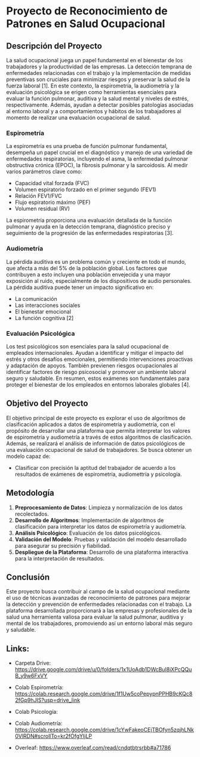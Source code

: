 # Proyecto de Reconocimiento de Patrones en Salud Ocupacional

## Descripción del Proyecto

La salud ocupacional juega un papel fundamental en el bienestar de los trabajadores y la productividad de las empresas. La detección temprana de enfermedades relacionadas con el trabajo y la implementación de medidas preventivas son cruciales para minimizar riesgos y preservar la salud de la fuerza laboral [1]. En este contexto, la espirometría, la audiometría y la evaluación psicológica se erigen como herramientas esenciales para evaluar la función pulmonar, auditiva y la salud mental y niveles de estrés, respectivamente. Además, ayudan a detectar posibles patologías asociadas al entorno laboral y a comportamientos y hábitos de los trabajadores al momento de realizar una evaluación ocupacional de salud.

### Espirometría
La espirometría es una prueba de función pulmonar fundamental, desempeña un papel crucial en el diagnóstico y manejo de una variedad de enfermedades respiratorias, incluyendo el asma, la enfermedad pulmonar obstructiva crónica (EPOC), la fibrosis pulmonar y la sarcoidosis. Al medir varios parámetros clave como:
- Capacidad vital forzada (FVC)
- Volumen espiratorio forzado en el primer segundo (FEV1)
- Relación FEV1/FVC
- Flujo espiratorio máximo (PEF)
- Volumen residual (RV)

La espirometría proporciona una evaluación detallada de la función pulmonar y ayuda en la detección temprana, diagnóstico preciso y seguimiento de la progresión de las enfermedades respiratorias [3].

### Audiometría
La pérdida auditiva es un problema común y creciente en todo el mundo, que afecta a más del 5% de la población global. Los factores que contribuyen a esto incluyen una población envejecida y una mayor exposición al ruido, especialmente de los dispositivos de audio personales. La pérdida auditiva puede tener un impacto significativo en:
- La comunicación
- Las interacciones sociales
- El bienestar emocional
- La función cognitiva [2]

### Evaluación Psicológica
Los test psicológicos son esenciales para la salud ocupacional de empleados internacionales. Ayudan a identificar y mitigar el impacto del estrés y otros desafíos emocionales, permitiendo intervenciones proactivas y adaptación de apoyos. También previenen riesgos ocupacionales al identificar factores de riesgo psicosocial y promover un ambiente laboral seguro y saludable. En resumen, estos exámenes son fundamentales para proteger el bienestar de los empleados en entornos laborales globales [4].

## Objetivo del Proyecto
El objetivo principal de este proyecto es explorar el uso de algoritmos de clasificación aplicados a datos de espirometría y audiometría, con el propósito de desarrollar una plataforma que permita interpretar los valores de espirometría y audiometría a través de estos algoritmos de clasificación. Además, se realizará el análisis de información de datos psicológicos de una evaluación ocupacional de salud de trabajadores. Se busca obtener un modelo capaz de:
- Clasificar con precisión la aptitud del trabajador de acuerdo a los resultados de exámenes de espirometría, audiomettría y psicología.


## Metodología

1. **Preprocesamiento de Datos**: Limpieza y normalización de los datos recolectados.
2. **Desarrollo de Algoritmos**: Implementación de algoritmos de clasificación para interpretar los datos de espirometría y audiometría.
3. **Análisis Psicológico**: Evaluación de los datos psicológicos.
4. **Validación del Modelo**: Pruebas y validación del modelo desarrollado para asegurar su precisión y fiabilidad.
5. **Despliegue de la Plataforma**: Desarrollo de una plataforma interactiva para la interpretación de resultados.

## Conclusión
Este proyecto busca contribuir al campo de la salud ocupacional mediante el uso de técnicas avanzadas de reconocimiento de patrones para mejorar la detección y prevención de enfermedades relacionadas con el trabajo. La plataforma desarrollada proporcionará a las empresas y profesionales de la salud una herramienta valiosa para evaluar la salud pulmonar, auditiva y mental de los trabajadores, promoviendo así un entorno laboral más seguro y saludable.

## Links:
- Carpeta Drive: https://drive.google.com/drive/u/0/folders/1x1UoAdb1DWcBul8iXPcQQuB_y9w6FxVY
- Colab Espirometría: https://colab.research.google.com/drive/1f1Uw5coPepypnPPHB9cKQc82fGp9hJIS?usp=drive_link
- Colab Psicología:

- Colab Audiometría:
https://colab.research.google.com/drive/1cYwFakeoCEjTBOfyn5zqjhLNk0VlRDN#scrollTo=kr2fOfgYIjLP

- Overleaf:
https://www.overleaf.com/read/cndqtbtrsrbb#a71786

